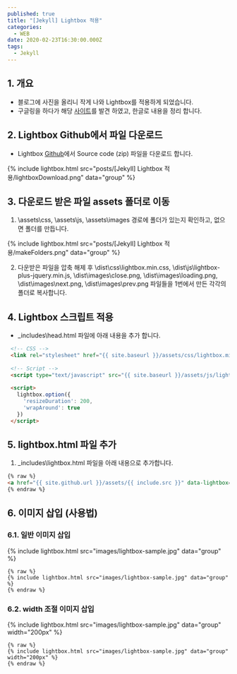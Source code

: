 ```yaml
---
published: true
title: "[Jekyll] Lightbox 적용"
categories:
  - WEB
date: 2020-02-23T16:30:00.000Z
tags:
  - Jekyll
---
```


## 1. 개요
 * 블로그에 사진을 올리니 작게 나와 Lightbox를 적용하게 되었습니다.
 * 구글링을 하다가 해당 [사이트][googling]를 발견 하였고, 한글로 내용을 정리 합니다.
 
## 2. Lightbox Github에서 파일 다운로드
 * Lightbox [Github]에서 Source code (zip) 파일을 다운로드 합니다.
 
 {% include lightbox.html src="posts/[Jekyll] Lightbox 적용/lightboxDownload.png" data="group" %}

## 3. 다운로드 받은 파일 assets 폴더로 이동
 1. \assets\css, \assets\js, \assets\images 경로에 폴더가 있는지 확인하고, 없으면 폴더를 만듭니다.
 
 {% include lightbox.html src="posts/[Jekyll] Lightbox 적용/makeFolders.png" data="group" %}
 
 2. 다운받은 파일을 압축 해제 후 \dist\css\lightbox.min.css, \dist\js\lightbox-plus-jquery.min.js, \dist\images\close.png, \dist\images\loading.png, \dist\images\next.png, \dist\images\prev.png 파일들을 1번에서 만든 각각의 폴더로 복사합니다.
 
## 4. Lightbox 스크립트 적용
 * \_includes\head.html 파일에 아래 내용을 추가 합니다.
 
 ``` html
  <!-- CSS -->
  <link rel="stylesheet" href="{{ site.baseurl }}/assets/css/lightbox.min.css">
  
  <!-- Script -->
  <script type="text/javascript" src="{{ site.baseurl }}/assets/js/lightbox-plus-jquery.min.js"></script>
  
  <script>
    lightbox.option({
      'resizeDuration': 200,
      'wrapAround': true
    })
  </script>
 ```

## 5. lightbox.html 파일 추가
 1. \_includes\lightbox.html 파일을 아래 내용으로 추가합니다.
 
 ``` html
 {% raw %}
 <a href="{{ site.github.url }}/assets/{{ include.src }}" data-lightbox="{{ include.data }}" data-title="{{ include.title }}"><img src="{{ site.github.url }}/assets/{{ include.src }}" alt="{{ include.title }}" width="{{ include.width }}"/></a>
 {% endraw %}
 ```

## 6. 이미지 삽입 (사용법)
 
### 6.1. 일반 이미지 삽입
 {% include lightbox.html src="images/lightbox-sample.jpg" data="group" %}
  
 ``` liquid
 {% raw %}
 {% include lightbox.html src="images/lightbox-sample.jpg" data="group" %}
 {% endraw %}
 ```

### 6.2. width 조절 이미지 삽입
 {% include lightbox.html src="images/lightbox-sample.jpg" data="group" width="200px" %}
 
 ``` liquid 
 {% raw %}
 {% include lightbox.html src="images/lightbox-sample.jpg" data="group" width="200px" %}
 {% endraw %}
 ```
 
[googling]: <https://blog.aldomann.com/using-lightbox/>
[Github]: <https://github.com/lokesh/lightbox2/releases>